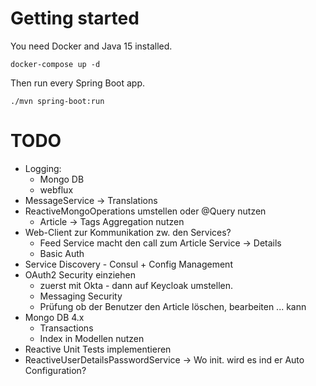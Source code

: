 # Getting started

You need Docker and Java 15 installed.
	
	docker-compose up -d

Then run every Spring Boot app.

    ./mvn spring-boot:run

# TODO
* Logging:
  * Mongo DB
  * webflux
* MessageService -> Translations  
* ReactiveMongoOperations umstellen oder @Query nutzen
  * Article -> Tags Aggregation nutzen
* Web-Client zur Kommunikation zw. den Services?
  * Feed Service macht den call zum Article Service -> Details
  * Basic Auth
* Service Discovery - Consul + Config Management  
* OAuth2 Security einziehen
  * zuerst mit Okta - dann auf Keycloak umstellen.
  * Messaging Security
  * Prüfung ob der Benutzer den Article löschen, bearbeiten ... kann
* Mongo DB 4.x 
  * Transactions
  * Index in Modellen nutzen
* Reactive Unit Tests implementieren
* ReactiveUserDetailsPasswordService -> Wo init. wird es ind er Auto Configuration?
